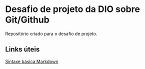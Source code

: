 # Desafio de projeto da DIO sobre Git/Github
Repositório criado para o desafio de projeto.

## Links úteis
[Sintaxe básica Markdown](https://www.markdownguide.org/basic-syntax/)
